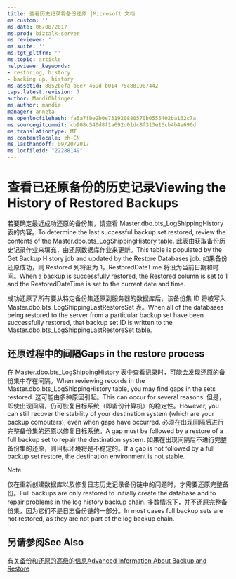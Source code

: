 ```yaml
---
title: 查看历史记录将备份还原 |Microsoft 文档
ms.custom: ''
ms.date: 06/08/2017
ms.prod: biztalk-server
ms.reviewer: ''
ms.suite: ''
ms.tgt_pltfrm: ''
ms.topic: article
helpviewer_keywords:
- restoring, history
- backing up, history
ms.assetid: 8852befa-b8e7-469d-b014-75c881907442
caps.latest.revision: 7
author: MandiOhlinger
ms.author: mandia
manager: anneta
ms.openlocfilehash: fa5a7fbe2b0e731920880570b0555402ba162c7a
ms.sourcegitcommit: cb908c540d8f1a692d01dc8f313e16cb4b4e696d
ms.translationtype: MT
ms.contentlocale: zh-CN
ms.lasthandoff: 09/20/2017
ms.locfileid: "22288149"
---
```

# <a name="viewing-the-history-of-restored-backups"></a><span data-ttu-id="a7772-102">查看已还原备份的历史记录</span><span class="sxs-lookup"><span data-stu-id="a7772-102">Viewing the History of Restored Backups</span></span>
<span data-ttu-id="a7772-103">若要确定最近成功还原的备份集，请查看 Master.dbo.bts_LogShippingHistory 表的内容。</span><span class="sxs-lookup"><span data-stu-id="a7772-103">To determine the last successful backup set restored, review the contents of the Master.dbo.bts_LogShippingHistory table.</span></span> <span data-ttu-id="a7772-104">此表由获取备份历史记录作业来填充，由还原数据库作业来更新。</span><span class="sxs-lookup"><span data-stu-id="a7772-104">This table is populated by the Get Backup History job and updated by the Restore Databases job.</span></span> <span data-ttu-id="a7772-105">如果备份还原成功，则 Restored 列将设为 1，RestoredDateTime 将设为当前日期和时间。</span><span class="sxs-lookup"><span data-stu-id="a7772-105">When a backup is successfully restored, the Restored column is set to 1 and the RestoredDateTime is set to the current date and time.</span></span>  
  
 <span data-ttu-id="a7772-106">成功还原了所有要从特定备份集还原到服务器的数据库后，该备份集 ID 将被写入 Master.dbo.bts_LogShippingLastRestoreSet 表。</span><span class="sxs-lookup"><span data-stu-id="a7772-106">When all of the databases being restored to the server from a particular backup set have been successfully restored, that backup set ID is written to the Master.dbo.bts_LogShippingLastRestoreSet table.</span></span>  
  
## <a name="gaps-in-the-restore-process"></a><span data-ttu-id="a7772-107">还原过程中的间隔</span><span class="sxs-lookup"><span data-stu-id="a7772-107">Gaps in the restore process</span></span>  
 <span data-ttu-id="a7772-108">在 Master.dbo.bts_LogShippingHistory 表中查看记录时，可能会发现还原的备份集中存在间隔。</span><span class="sxs-lookup"><span data-stu-id="a7772-108">When reviewing records in the Master.dbo.bts_LogShippingHistory table, you may find gaps in the sets restored.</span></span> <span data-ttu-id="a7772-109">这可能由多种原因引起。</span><span class="sxs-lookup"><span data-stu-id="a7772-109">This can occur for several reasons.</span></span> <span data-ttu-id="a7772-110">但是，即使出现间隔，仍可恢复目标系统（即备份计算机）的稳定性。</span><span class="sxs-lookup"><span data-stu-id="a7772-110">However, you can still recover the stability of your destination system (which are your backup computers), even when gaps have occurred.</span></span> <span data-ttu-id="a7772-111">必须在出现间隔后进行完整备份集的还原以修复目标系统。</span><span class="sxs-lookup"><span data-stu-id="a7772-111">A gap must be followed by a restore of a full backup set to repair the destination system.</span></span> <span data-ttu-id="a7772-112">如果在出现间隔后不进行完整备份集的还原，则目标环境将是不稳定的。</span><span class="sxs-lookup"><span data-stu-id="a7772-112">If a gap is not followed by a full backup set restore, the destination environment is not stable.</span></span>  
  
> [!NOTE]
>  <span data-ttu-id="a7772-113">仅在重新创建数据库以及修复日志历史记录备份链中的问题时，才需要还原完整备份。</span><span class="sxs-lookup"><span data-stu-id="a7772-113">Full backups are only restored to initially create the database and to repair problems in the log history backup chain.</span></span> <span data-ttu-id="a7772-114">多数情况下，并不还原完整备份集，因为它们不是日志备份链的一部分。</span><span class="sxs-lookup"><span data-stu-id="a7772-114">In most cases full backup sets are not restored, as they are not part of the log backup chain.</span></span>  
  
## <a name="see-also"></a><span data-ttu-id="a7772-115">另请参阅</span><span class="sxs-lookup"><span data-stu-id="a7772-115">See Also</span></span>  
 [<span data-ttu-id="a7772-116">有关备份和还原的高级的信息</span><span class="sxs-lookup"><span data-stu-id="a7772-116">Advanced Information About Backup and Restore</span></span>](../core/advanced-information-about-backup-and-restore1.md)